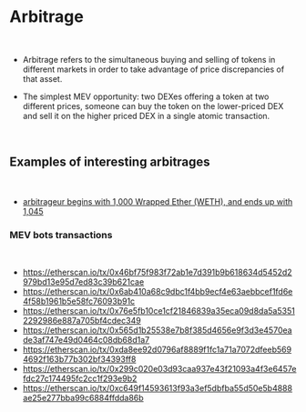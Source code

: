 # Arbitrage

<br>

* Arbitrage refers to the simultaneous buying and selling of tokens in different markets 
in order to take advantage of price discrepancies of that asset.

* The simplest MEV opportunity: two DEXes offering a token at two different prices, someone can buy the token on the lower-priced DEX and sell it on the higher priced DEX in a single atomic transaction.

<br>

## Examples of interesting arbitrages

<br>

* [arbitrageur begins with 1,000 Wrapped Ether (WETH), and ends up with 1,045](https://etherscan.io/tx/0x5e1657ef0e9be9bc72efefe59a2528d0d730d478cfc9e6cdd09af9f997bb3ef4)


### MEV bots transactions

<br>

* https://etherscan.io/tx/0x46bf75f983f72ab1e7d391b9b618634d5452d2979bd13e95d7ed83c39b621cae 
* https://etherscan.io/tx/0x6ab410a68c9dbc1f4bb9ecf4e63aebbcef1fd6e4f58b1961b5e58fc76093b91c
* https://etherscan.io/tx/0x76e5fb10ce1cf21846839a35eca09d8da5a53512292986e887a705bf4cdec349
* https://etherscan.io/tx/0x565d1b25538e7b8f385d4656e9f3d3e4570eade3af747e49d0464c08db68d1a7
* https://etherscan.io/tx/0xda8ee92d0796af8889f1fc1a71a7072dfeeb5694692f163b77b302bf34393ff8
* https://etherscan.io/tx/0x299c020e03d93caa937e43f21093a4f3e6457efdc27c174495fc2cc1f293e9b2
* https://etherscan.io/tx/0xc649f14593613f93a3ef5dbfba55d50e5b4888ae25e277bba99c6884ffdda86b

